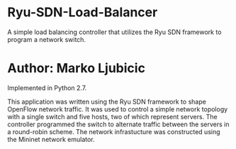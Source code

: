 # Ryu-SDN-Load-Balancer
A simple load balancing controller that utilizes the Ryu SDN framework to program a network switch.

# Author: Marko Ljubicic

Implemented in Python 2.7.

This application was written using the Ryu SDN framework to shape OpenFlow network traffic. It was used to
control a simple network topology with a single switch and five hosts, two of which represent servers.
The controller programmed the switch to alternate traffic between the servers in a round-robin scheme.
The network infrastucture was constructed using the Mininet network emulator.

